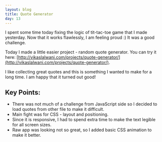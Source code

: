 ```yaml
---
layout: blog
title: Quote Generator
day: 13
---
```


I spent some time today fixing the logic of tit-tac-toe game that I made yesterday. Now that it works flawlessly, I am feeling proud :) It was a good challenge.

Today I made a little easier project - random quote generator. You can try it here: [http://vikaslalwani.com/projects/quote-generator/](http://vikaslalwani.com/projects/quote-generator/).

I like collecting great quotes and this is something I wanted to make for a long time. I am happy that it turned out good!

Key Points:
---
- There was not much of a challenge from JavaScript side so I decided to load quotes from other file to make it difficult.
- Main fight was for CSS - layout and positioning.
- Since it is responsive, I had to spend extra time to make the text legible for all screen sizes.
- Raw app was looking not so great, so I added basic CSS animation to make it better.